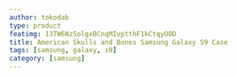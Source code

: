 ```yaml
---
author: tokodab
type: product
featimg: 13TW6Nz5olgxBCnqMIvptthF1kCtqyO0D
title: American Skulls and Bones Samsung Galaxy S9 Case
tags: [samsung, galaxy, s9]
category: [samsung]
---
```

